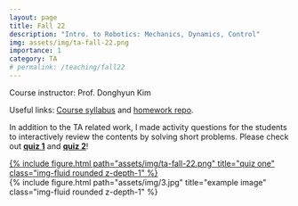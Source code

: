 ```yaml
---
layout: page
title: Fall 22
description: "Intro. to Robotics: Mechanics, Dynamics, Control"
img: assets/img/ta-fall-22.png
importance: 1
category: TA
# permalink: /teaching/fall22
---
```


Course instructor: Prof. Donghyun Kim

Useful links: <a href="https://sites.google.com/view/cics403/">Course syllabus</a> and <a href="https://github.com/DARoSLab/CS403-Intro-Robotics/">homework repo</a>.

In addition to the TA related work, I made activity questions for the students to interactively review the contents by solving short problems. Please check out <b><a href="{{project.url}}/teaching/fall22/q1">quiz 1</a></b> and <b><a href="{{project.url}}/teaching/fall22/q2">quiz 2</a></b>!
<div class="row">
    <div class="col-sm mt-3 mt-md-0">
    <a href="{{project.url}}/teaching/fall22/q1">
        {% include figure.html path="assets/img/ta-fall-22.png" title="quiz one" class="img-fluid rounded z-depth-1" %}
        </a>
    </div>
    <div class="col-sm mt-3 mt-md-0">
        {% include figure.html path="assets/img/3.jpg" title="example image" class="img-fluid rounded z-depth-1" %}
    </div>
</div>